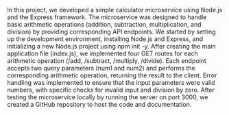 In this project, we developed a simple calculator microservice using Node.js and the Express framework. The microservice was designed to handle basic arithmetic operations (addition, subtraction, multiplication, and division) by providing corresponding API endpoints. We started by setting up the development environment, installing Node.js and Express, and initializing a new Node.js project using npm init -y. After creating the main application file (index.js), we implemented four GET routes for each arithmetic operation (/add, /subtract, /multiply, /divide). Each endpoint accepts two query parameters (num1 and num2) and performs the corresponding arithmetic operation, returning the result to the client. Error handling was implemented to ensure that the input parameters were valid numbers, with specific checks for invalid input and division by zero. After testing the microservice locally by running the server on port 3000, we created a GitHub repository to host the code and documentation.
